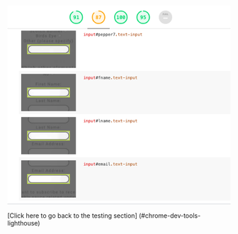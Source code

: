 
![Lighthouse testing text input](assets/screenshots/lighthouse-testing-text-input.png)


[Click here to go back to the testing section] (#chrome-dev-tools-lighthouse)